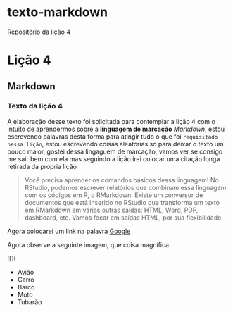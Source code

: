 # texto-markdown
Repositório da lição 4
# Lição 4
## Markdown
### Texto da lição 4
A elaboração desse texto foi solicitada para contemplar a lição 4 com o intuito de aprendermos sobre a **linguagem de marcação** _Markdown_, estou escrevendo palavras desta forma para atingir tudo o que foi `requisitado nessa lição`, estou escrevendo coisas aleatorias so para deixar o texto um pouco maior, gostei dessa lingaguem de marcação, vamos ver se consigo me sair bem com ela mas seguindo a lição irei colocar uma citação longa retirada da propria lição

>Você precisa aprender os comandos básicos dessa linguagem! No RStudio, podemos escrever relatórios que combinam
essa linguagem com os códigos em R, o RMarkdown. Existe
um conversor de documentos que está inserido no RStudio que
transforma um texto em RMarkdown em várias outras saídas:
HTML, Word, PDF, dashboard, etc. Vamos focar em saídas
HTML, por sua flexibilidade.

Agora colocarei um link na palavra [Google](https://www.google.com.br/)

Agora observe a seguinte imagem, que coisa magnífica 

![](


- Avião
- Carro
- Barco
- Moto
- Tubarão
